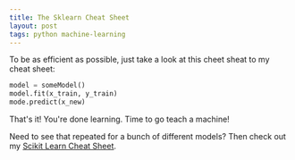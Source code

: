 ```yaml
---
title: The Sklearn Cheat Sheet
layout: post
tags: python machine-learning
---
```


To be as efficient as possible, just take a look at this cheet sheat to my cheat sheet:

```python
model = someModel()
model.fit(x_train, y_train)
mode.predict(x_new)
```

That's it!  You're done learning.  Time to go teach a machine!

Need to see that repeated for a bunch of different models?  Then check out my 
[Scikit Learn Cheat Sheet](https://github.com/krbnite/CheatSheets/blob/master/sklearn.md).

